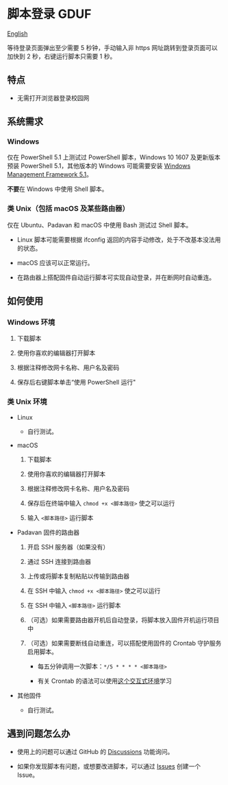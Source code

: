 # 脚本登录 GDUF

[English](README-en.md)

等待登录页面弹出至少需要 5 秒钟，手动输入非 https 网址跳转到登录页面可以加快到 2 秒，右键运行脚本只需要 1 秒。

## 特点

- 无需打开浏览器登录校园网

## 系统需求

### Windows

仅在 PowerShell 5.1 上测试过 PowerShell 脚本，Windows 10 1607 及更新版本预装 PowerShell 5.1，其他版本的 Windows 可能需要安装 [Windows Management Framework 5.1](https://aka.ms/wmf5download)。

**不要**在 Windows 中使用 Shell 脚本。

### 类 Unix（包括 macOS 及某些路由器）

仅在 Ubuntu、Padavan 和 macOS 中使用 Bash 测试过 Shell 脚本。

- Linux 脚本可能需要根据 ifconfig 返回的内容手动修改，处于不改基本没法用的状态。

- macOS 应该可以正常运行。

- 在路由器上搭配固件自动运行脚本可实现自动登录，并在断网时自动重连。

## 如何使用

### Windows 环境

1. 下载脚本

2. 使用你喜欢的编辑器打开脚本

3. 根据注释修改网卡名称、用户名及密码

4. 保存后右键脚本单击“使用 PowerShell 运行"

### 类 Unix 环境

- Linux

  - 自行测试。

- macOS

  1. 下载脚本

  2. 使用你喜欢的编辑器打开脚本

  3. 根据注释修改网卡名称、用户名及密码

  4. 保存后在终端中输入 ```chmod +x <脚本路径>``` 使之可以运行

  5. 输入 ```<脚本路径>``` 运行脚本

- Padavan 固件的路由器

  1. 开启 SSH 服务器（如果没有）

  2. 通过 SSH 连接到路由器

  3. 上传或将脚本复制粘贴以传输到路由器

  4. 在 SSH 中输入 ```chmod +x <脚本路径>``` 使之可以运行

  5. 在 SSH 中输入 ```<脚本路径>``` 运行脚本

  6. （可选）如果需要路由器开机后自动登录，将脚本放入固件开机运行项目中

  7. （可选）如果需要断线自动重连，可以搭配使用固件的 Crontab 守护服务启用脚本。

      - 每五分钟调用一次脚本：```*/5 * * * * <脚本路径>```

      - 有关 Crontab 的语法可以使用[这个交互式环境](https://crontab.guru/)学习

- 其他固件

  - 自行测试。

## 遇到问题怎么办

- 使用上的问题可以通过 GitHub 的 [Discussions](https://github.com/tomtiao/GDUF-Login-Script/discussions) 功能询问。

- 如果你发现脚本有问题，或想要改进脚本，可以通过 [Issues](https://github.com/tomtiao/GDUF-Login-Script/issues) 创建一个 Issue。
